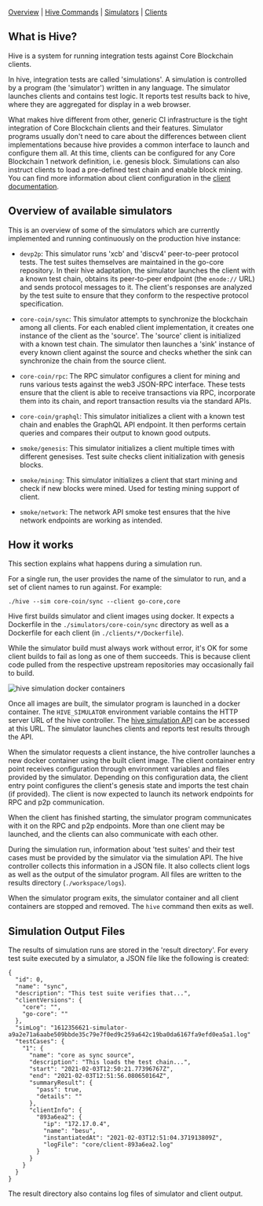 [Overview] | [Hive Commands] | [Simulators] | [Clients]

## What is Hive?

Hive is a system for running integration tests against Core Blockchain clients.

In hive, integration tests are called 'simulations'. A simulation is controlled by a
program (the 'simulator') written in any language. The simulator launches clients and
contains test logic. It reports test results back to hive, where they are aggregated for
display in a web browser.

What makes hive different from other, generic CI infrastructure is the tight integration
of Core Blockchain clients and their features. Simulator programs usually don't need to care
about the differences between client implementations because hive provides a common
interface to launch and configure them all. At this time, clients can be configured for
any Core Blockchain 1 network definition, i.e. genesis block. Simulations can also instruct
clients to load a pre-defined test chain and enable block mining. You can find more 
information about client configuration in the [client documentation].

## Overview of available simulators

This is an overview of some of the simulators which are currently implemented and running
continuously on the production hive instance:

- `devp2p`: This simulator runs 'xcb' and 'discv4' peer-to-peer protocol tests.
  The test suites themselves are maintained in the go-core repository. In their hive
  adaptation, the simulator launches the client with a known test chain, obtains its
  peer-to-peer endpoint (the `enode://` URL) and sends protocol messages to it. The
  client's responses are analyzed by the test suite to ensure that they conform to the
  respective protocol specification.

- `core-coin/sync`: This simulator attempts to synchronize the blockchain among all
  clients. For each enabled client implementation, it creates one instance of the client
  as the 'source'. The 'source' client is initialized with a known test chain. The
  simulator then launches a 'sink' instance of every known client against the source and
  checks whether the sink can synchronize the chain from the source client.

- `core-coin/rpc`: The RPC simulator configures a client for mining and runs
  various tests against the web3 JSON-RPC interface. These tests ensure that the client is
  able to receive transactions via RPC, incorporate them into its chain, and report
  transaction results via the standard APIs.

- `core-coin/graphql`: This simulator initializes a client with a known test chain and
  enables the GraphQL API endpoint. It then performs certain queries and compares their
  output to known good outputs.

- `smoke/genesis`: This simulator initializes a client multiple times with different genesises.
  Test suite checks client initialization with genesis blocks.
  
- `smoke/mining`: This simulator initializes a client that start mining and check if 
  new blocks were mined. Used for testing mining support of client.
  
- `smoke/network`: The network API smoke test ensures that the hive network
  endpoints are working as intended.

## How it works

This section explains what happens during a simulation run.

For a single run, the user provides the name of the simulator to run, and a set of client
names to run against. For example:

    ./hive --sim core-coin/sync --client go-core,core

Hive first builds simulator and client images using docker. It expects a Dockerfile in the
`./simulators/core-coin/sync` directory as well as a Dockerfile for each client (in
`./clients/*/Dockerfile`).

While the simulator build must always work without error, it's OK for some client builds
to fail as long as one of them succeeds. This is because client code pulled from the
respective upstream repositories may occasionally fail to build.

![hive simulation docker containers](./img/sim-overview.svg)

Once all images are built, the simulator program is launched in a docker container. The
`HIVE_SIMULATOR` environment variable contains the HTTP server URL of the hive controller.
The [hive simulation API] can be accessed at this URL. The simulator launches clients and
reports test results through the API.

When the simulator requests a client instance, the hive controller launches a new docker
container using the built client image. The client container entry point receives
configuration through environment variables and files provided by the simulator. Depending
on this configuration data, the client entry point configures the client's genesis state
and imports the test chain (if provided). The client is now expected to launch its network
endpoints for RPC and p2p communication.

When the client has finished starting, the simulator program communicates with it on the
RPC and p2p endpoints. More than one client may be launched, and the clients can also
communicate with each other.

During the simulation run, information about 'test suites' and their test cases must be
provided by the simulator via the simulation API. The hive controller collects this
information in a JSON file. It also collects client logs as well as the output of the
simulator program. All files are written to the results directory (`./workspace/logs`).

When the simulator program exits, the simulator container and all client containers are
stopped and removed. The `hive` command then exits as well.

## Simulation Output Files

The results of simulation runs are stored in the 'result directory'. For every test suite
executed by a simulator, a JSON file like the following is created:

    {
      "id": 0,
      "name": "sync",
      "description": "This test suite verifies that...",
      "clientVersions": {
        "core": "",
        "go-core": ""
      },
      "simLog": "1612356621-simulator-a9a2e71a6aabe509bbde35c79e7f0ed9c259a642c19ba0da6167fa9efd0ea5a1.log"
      "testCases": {
        "1": {
          "name": "core as sync source",
          "description": "This loads the test chain...",
          "start": "2021-02-03T12:50:21.77396767Z",
          "end": "2021-02-03T12:51:56.080650164Z",
          "summaryResult": {
            "pass": true,
            "details": ""
          },
          "clientInfo": {
            "893a6ea2": {
              "ip": "172.17.0.4",
              "name": "besu",
              "instantiatedAt": "2021-02-03T12:51:04.371913809Z",
              "logFile": "core/client-893a6ea2.log"
            }
          }
        }
      }
    }

The result directory also contains log files of simulator and client output.

[hive simulation API]: ./simulators.md#simulation-api-reference
[client documentation]: ./clients.md
[Overview]: ./overview.md
[Hive Commands]: ./commandline.md
[Simulators]: ./simulators.md
[Clients]: ./clients.md

